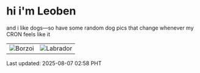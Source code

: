 # hi i'm Leoben

and i like dogs—so have some random dog pics that change whenever my CRON feels like it

|  |  |
|--------|----------|
| ![Borzoi](https://random-dog-vercel.vercel.app/api/random-borzoi?v=1754506735) | ![Labrador](https://random-dog-vercel.vercel.app/api/random-labrador?v=1754506735) |

Last updated: 2025-08-07 02:58 PHT

